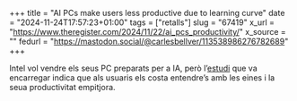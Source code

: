 +++
title = "AI PCs make users less productive due to learning curve"
date = "2024-11-24T17:57:23+01:00"
tags = ["retalls"]
slug = "67419"
x_url = "https://www.theregister.com/2024/11/22/ai_pcs_productivity/"
x_source = ""
fedurl = "https://mastodon.social/@carlesbellver/113538986276782689"
+++

Intel vol vendre els seus PC preparats per a IA, però l’[estudi](https://download.intel.com/newsroom/2024/client-computing/ai-pc-productivity-112024-report.pdf) que va encarregar indica que als usuaris els costa entendre’s amb les eines i la seua productivitat empitjora.
